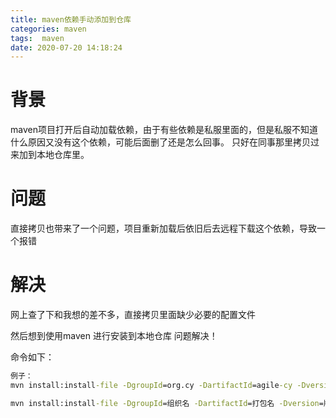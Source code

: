 ```yaml
---
title: maven依赖手动添加到仓库
categories: maven
tags:  maven
date: 2020-07-20 14:18:24
---
```


# 背景

maven项目打开后自动加载依赖，由于有些依赖是私服里面的，但是私服不知道什么原因又没有这个依赖，可能后面删了还是怎么回事。 只好在同事那里拷贝过来加到本地仓库里。

# 问题

直接拷贝也带来了一个问题，项目重新加载后依旧后去远程下载这个依赖，导致一个报错

# 解决

网上查了下和我想的差不多，直接拷贝里面缺少必要的配置文件

然后想到使用maven 进行安装到本地仓库 问题解决！

命令如下：

```cmd
例子：
mvn install:install-file -DgroupId=org.cy -DartifactId=agile-cy -Dversion=0.2.1 -Dpackaging=jar -Dfile=D:\agile-resces-0.2.1.jar

mvn install:install-file -DgroupId=组织名 -DartifactId=打包名 -Dversion=版本号 -Dpackaging=包类型 -Dfile=要安装包的位置
```


